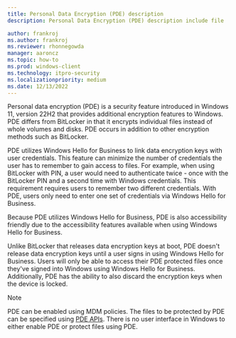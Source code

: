 ```yaml
---
title: Personal Data Encryption (PDE) description
description: Personal Data Encryption (PDE) description include file

author: frankroj
ms.author: frankroj
ms.reviewer: rhonnegowda
manager: aaroncz
ms.topic: how-to
ms.prod: windows-client
ms.technology: itpro-security
ms.localizationpriority: medium
ms.date: 12/13/2022
---
```


<!-- Max 5963468 OS 32516487 -->
<!-- Max 6946251 -->

Personal data encryption (PDE) is a security feature introduced in Windows 11, version 22H2 that provides additional encryption features to Windows. PDE differs from BitLocker in that it  encrypts individual files instead of whole volumes and disks. PDE occurs in addition to other encryption methods such as BitLocker.

PDE utilizes Windows Hello for Business to link data encryption keys with user credentials. This feature can minimize the number of credentials the user has to remember to gain access to files. For example, when using BitLocker with PIN, a user would need to authenticate twice - once with the BitLocker PIN and a second time with Windows credentials. This requirement requires users to remember two different credentials. With PDE, users only need to enter one set of credentials via Windows Hello for Business.

Because PDE utilizes Windows Hello for Business, PDE is also accessibility friendly due to the accessibility features available when using Windows Hello for Business.

Unlike BitLocker that releases data encryption keys at boot, PDE doesn't release data encryption keys until a user signs in using Windows Hello for Business. Users will only be able to access their PDE protected files once they've signed into Windows using Windows Hello for Business. Additionally, PDE has the ability to also discard the encryption keys when the device is locked.

> [!NOTE]
> PDE can be enabled using MDM policies. The files to be protected by PDE can be specified using [PDE APIs](/uwp/api/windows.security.dataprotection.userdataprotectionmanager). There is no user interface in Windows to either enable PDE or protect files using PDE.
